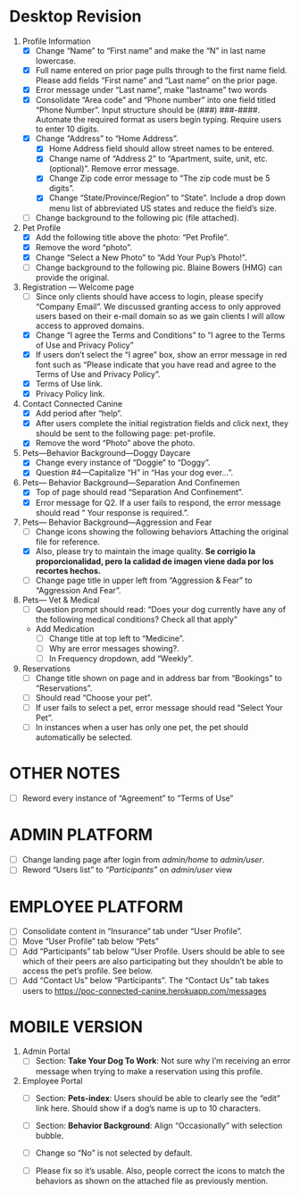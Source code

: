 # Desktop Revision

1. Profile Information
    - [x] Change “Name” to “First name” and make the “N” in last name lowercase.
    - [x] Full name entered on prior page pulls through to the first name field. Please add fields “First name” and “Last name” on the prior page.
    - [x] Error message under “Last name”, make “lastname” two words
    - [x] Consolidate “Area code” and “Phone number” into one field titled “Phone Number”. Input structure should be (###) ###-####. Automate the required format as users begin typing. Require users to enter 10 digits.
    - [x] Change “Address” to “Home Address”.
      - [x] Home Address field should allow street names to be entered.
      - [x] Change name of “Address 2” to “Apartment, suite, unit, etc. (optional)”. Remove error message.
      - [x] Change Zip code error message to “The zip code must be 5 digits”.
      - [x] Change “State/Province/Region” to “State”. Include a drop down menu list of abbreviated US states and reduce the field’s size.
    - [ ] Change background to the following pic (file attached).

2. Pet Profile
   - [x] Add the following title above the photo: “Pet Profile”.
   - [x] Remove the word “photo”.
   - [x] Change “Select a New Photo” to “Add Your Pup’s Photo!”.
   - [ ] Change background to the following pic. Blaine Bowers (HMG) can provide the original.
   
3. Registration — Welcome page
   - [ ] Since only clients should have access to login, please specify “Company Email”. We discussed granting access to only approved users based on their e-mail domain so as we gain clients I will allow access to approved domains.
   - [x] Change “I agree the Terms and Conditions” to “I agree to the Terms of Use and Privacy Policy”
   - [x] If users don’t select the “I agree” box, show an error message in red font such as “Please indicate that you have read and agree to the Terms of Use and Privacy Policy”.
   - [x] Terms of Use link.
   - [x] Privacy Policy link.
  
4. Contact Connected Canine
   - [x] Add period after “help”.
   - [x] After users complete the initial registration fields and click next, they should be sent to the following page: pet-profile.
   - [x] Remove the word “Photo” above the photo.

5. Pets—Behavior Background—Doggy Daycare
    - [x] Change every instance of “Doggie” to “Doggy”.
    - [x] Question #4—Capitalize “H” in “Has your dog ever...”.
  
6. Pets— Behavior Background—Separation And Confinemen
    - [x] Top of page should read “Separation And Confinement”.
    - [x] Error message for Q2. If a user fails to respond, the error message should read “ Your response is required.”.

7. Pets— Behavior Background—Aggression and Fear
   - [ ] Change icons showing the following behaviors Attaching the original file for reference. 
   - [x] Also, please try to maintain the image quality.
     **Se corrigio la proporcionalidad, pero la calidad de imagen viene dada por los recortes hechos.** 
   - [ ] Change page title in upper left from “Aggression & Fear” to “Aggression And Fear”.

8. Pets— Vet & Medical
   - [ ] Question prompt should read: “Does your dog currently have any of the following medical conditions? Check all that apply”
   - Add Medication
     - [ ] Change title at top left to “Medicine”.
     - [ ] Why are error messages showing?.
     - [ ] In Frequency dropdown, add “Weekly".

9. Reservations
   - [ ] Change title shown on page and in address bar from “Bookings” to “Reservations”.
   - [ ] Should read “Choose your pet”.
   - [ ] If user fails to select a pet, error message should read “Select Your Pet”.
   - [ ] In instances when a user has only one pet, the pet should automatically be selected.
  
  # OTHER NOTES
- [ ] Reword every instance of “Agreement” to “Terms of Use”


# ADMIN PLATFORM
- [ ] Change landing page after login from *admin/home* to *admin/user*.
- [ ] Reword “Users list” to *“Participants”* on *admin/user* view

# EMPLOYEE PLATFORM
- [ ] Consolidate content in “Insurance” tab under “User Profile”.
- [ ] Move “User Profile” tab below “Pets”
- [ ] Add “Participants” tab below “User Profile. Users should be able to see which of their peers are also participating but they shouldn’t be able to access the pet’s profile. See below.
- [ ] Add “Contact Us” below “Participants”. The “Contact Us” tab takes users to https://poc-connected-canine.herokuapp.com/messages

# MOBILE VERSION
1. Admin Portal
   - [ ] Section: **Take Your Dog To Work**:  Not sure why I’m receiving an error message when trying to make a reservation using this profile.
2. Employee Portal
   - [ ] Section: **Pets-index**: Users should be able to clearly see the “edit” link here. Should show if a dog’s name is up to 10 characters.
   - [ ] Section: **Behavior Background**: Align “Occasionally” with selection bubble.
   - [ ] Change so “No” is not selected by default.
   - [ ] Please fix so it’s usable. Also, people correct the icons to match the behaviors as shown on the attached file as previously mention.



